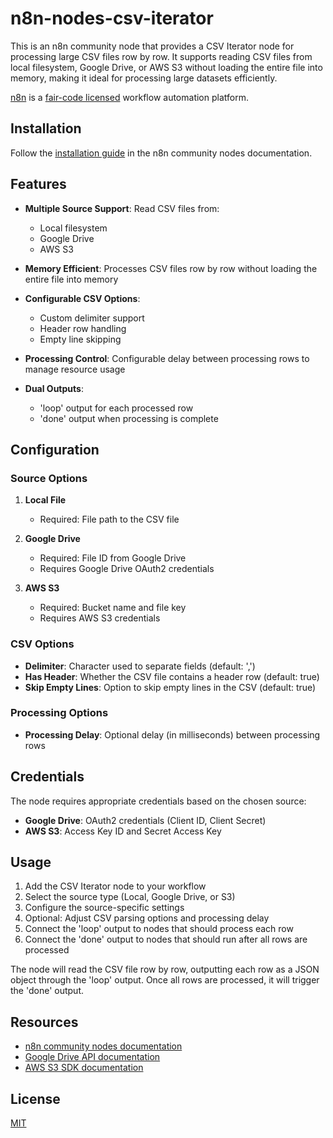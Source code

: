 # n8n-nodes-csv-iterator

This is an n8n community node that provides a CSV Iterator node for processing large CSV files row by row. It supports reading CSV files from local filesystem, Google Drive, or AWS S3 without loading the entire file into memory, making it ideal for processing large datasets efficiently.

[n8n](https://n8n.io/) is a [fair-code licensed](https://docs.n8n.io/reference/license/) workflow automation platform.

## Installation

Follow the [installation guide](https://docs.n8n.io/integrations/community-nodes/installation/) in the n8n community nodes documentation.

## Features

- **Multiple Source Support**: Read CSV files from:
  - Local filesystem
  - Google Drive
  - AWS S3

- **Memory Efficient**: Processes CSV files row by row without loading the entire file into memory
- **Configurable CSV Options**:
  - Custom delimiter support
  - Header row handling
  - Empty line skipping
- **Processing Control**: Configurable delay between processing rows to manage resource usage
- **Dual Outputs**: 
  - 'loop' output for each processed row
  - 'done' output when processing is complete

## Configuration

### Source Options

1. **Local File**
   - Required: File path to the CSV file

2. **Google Drive**
   - Required: File ID from Google Drive
   - Requires Google Drive OAuth2 credentials

3. **AWS S3**
   - Required: Bucket name and file key
   - Requires AWS S3 credentials

### CSV Options

- **Delimiter**: Character used to separate fields (default: ',')
- **Has Header**: Whether the CSV file contains a header row (default: true)
- **Skip Empty Lines**: Option to skip empty lines in the CSV (default: true)

### Processing Options

- **Processing Delay**: Optional delay (in milliseconds) between processing rows

## Credentials

The node requires appropriate credentials based on the chosen source:

- **Google Drive**: OAuth2 credentials (Client ID, Client Secret)
- **AWS S3**: Access Key ID and Secret Access Key

## Usage

1. Add the CSV Iterator node to your workflow
2. Select the source type (Local, Google Drive, or S3)
3. Configure the source-specific settings
4. Optional: Adjust CSV parsing options and processing delay
5. Connect the 'loop' output to nodes that should process each row
6. Connect the 'done' output to nodes that should run after all rows are processed

The node will read the CSV file row by row, outputting each row as a JSON object through the 'loop' output. Once all rows are processed, it will trigger the 'done' output.

## Resources

* [n8n community nodes documentation](https://docs.n8n.io/integrations/community-nodes/)
* [Google Drive API documentation](https://developers.google.com/drive/api/v3/about-sdk)
* [AWS S3 SDK documentation](https://docs.aws.amazon.com/AWSJavaScriptSDK/v3/latest/client/s3/)

## License

[MIT](https://github.com/n8n-io/n8n-nodes-starter/blob/master/LICENSE.md)
